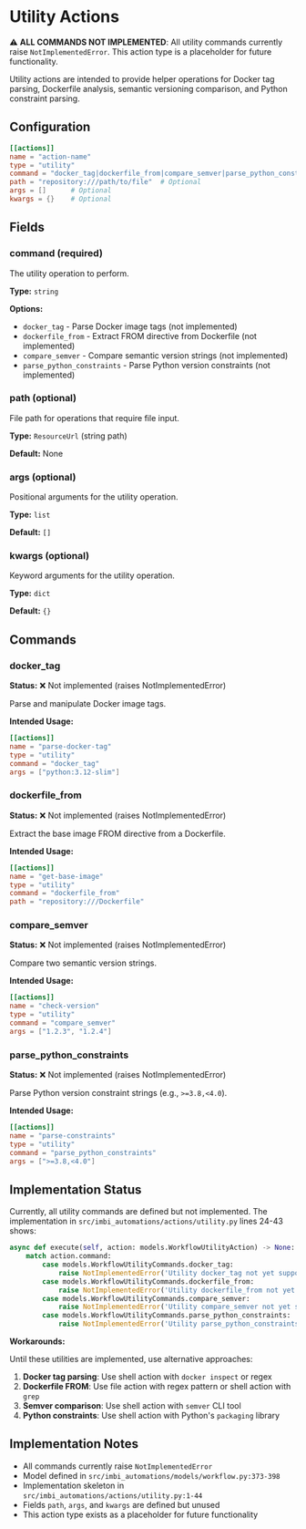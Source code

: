 # Utility Actions

⚠️ **ALL COMMANDS NOT IMPLEMENTED**: All utility commands currently raise `NotImplementedError`. This action type is a placeholder for future functionality.

Utility actions are intended to provide helper operations for Docker tag parsing, Dockerfile analysis, semantic versioning comparison, and Python constraint parsing.

## Configuration

```toml
[[actions]]
name = "action-name"
type = "utility"
command = "docker_tag|dockerfile_from|compare_semver|parse_python_constraints"
path = "repository:///path/to/file"  # Optional
args = []      # Optional
kwargs = {}    # Optional
```

## Fields

### command (required)

The utility operation to perform.

**Type:** `string`

**Options:**
- `docker_tag` - Parse Docker image tags (not implemented)
- `dockerfile_from` - Extract FROM directive from Dockerfile (not implemented)
- `compare_semver` - Compare semantic version strings (not implemented)
- `parse_python_constraints` - Parse Python version constraints (not implemented)

### path (optional)

File path for operations that require file input.

**Type:** `ResourceUrl` (string path)

**Default:** None


### args (optional)

Positional arguments for the utility operation.

**Type:** `list`

**Default:** `[]`


### kwargs (optional)

Keyword arguments for the utility operation.

**Type:** `dict`

**Default:** `{}`


## Commands

### docker_tag

**Status:** ❌ Not implemented (raises NotImplementedError)

Parse and manipulate Docker image tags.

**Intended Usage:**
```toml
[[actions]]
name = "parse-docker-tag"
type = "utility"
command = "docker_tag"
args = ["python:3.12-slim"]
```

### dockerfile_from

**Status:** ❌ Not implemented (raises NotImplementedError)

Extract the base image FROM directive from a Dockerfile.

**Intended Usage:**
```toml
[[actions]]
name = "get-base-image"
type = "utility"
command = "dockerfile_from"
path = "repository:///Dockerfile"
```

### compare_semver

**Status:** ❌ Not implemented (raises NotImplementedError)

Compare two semantic version strings.

**Intended Usage:**
```toml
[[actions]]
name = "check-version"
type = "utility"
command = "compare_semver"
args = ["1.2.3", "1.2.4"]
```

### parse_python_constraints

**Status:** ❌ Not implemented (raises NotImplementedError)

Parse Python version constraint strings (e.g., `>=3.8,<4.0`).

**Intended Usage:**
```toml
[[actions]]
name = "parse-constraints"
type = "utility"
command = "parse_python_constraints"
args = [">=3.8,<4.0"]
```

## Implementation Status

Currently, all utility commands are defined but not implemented. The implementation in `src/imbi_automations/actions/utility.py` lines 24-43 shows:

```python
async def execute(self, action: models.WorkflowUtilityAction) -> None:
    match action.command:
        case models.WorkflowUtilityCommands.docker_tag:
            raise NotImplementedError('Utility docker_tag not yet supported')
        case models.WorkflowUtilityCommands.dockerfile_from:
            raise NotImplementedError('Utility dockerfile_from not yet supported')
        case models.WorkflowUtilityCommands.compare_semver:
            raise NotImplementedError('Utility compare_semver not yet supported')
        case models.WorkflowUtilityCommands.parse_python_constraints:
            raise NotImplementedError('Utility parse_python_constraints not yet supported')
```

**Workarounds:**

Until these utilities are implemented, use alternative approaches:


1. **Docker tag parsing**: Use shell action with `docker inspect` or regex
2. **Dockerfile FROM**: Use file action with regex pattern or shell action with `grep`
3. **Semver comparison**: Use shell action with `semver` CLI tool
4. **Python constraints**: Use shell action with Python's `packaging` library

## Implementation Notes

- All commands currently raise `NotImplementedError`
- Model defined in `src/imbi_automations/models/workflow.py:373-398`
- Implementation skeleton in `src/imbi_automations/actions/utility.py:1-44`
- Fields `path`, `args`, and `kwargs` are defined but unused
- This action type exists as a placeholder for future functionality
